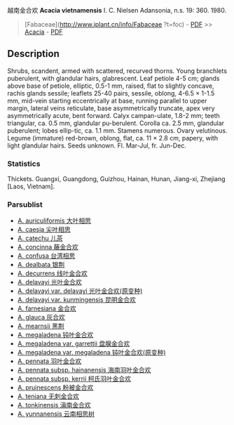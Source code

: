越南金合欢 **Acacia vietnamensis** I. C. Nielsen Adansonia, n.s. 19: 360. 1980.

> [Fabaceae](http://www.iplant.cn/info/Fabaceae ?t=foc) - [PDF](http://iplant.cn/foc/pdf/Fabaceae.pdf) >> [Acacia](Acacia-相思树属.md) - [PDF](http://www.iplant.cn/foc/pdf/Acacia.pdf)

## Description

Shrubs, scandent, armed with scattered, recurved thorns. Young branchlets puberulent, with glandular hairs, glabrescent. Leaf petiole 4-5 cm; glands above base of petiole, elliptic, 0.5-1 mm, raised, flat to slightly concave, rachis glands sessile; leaflets 25-40 pairs, sessile, oblong, 4-6.5 × 1-1.5 mm, mid-vein starting eccentrically at base, running parallel to upper margin, lateral veins reticulate, base asymmetrically truncate, apex very asymmetrically acute, bent forward. Calyx campan-ulate, 1.8-2 mm; teeth triangular, ca. 0.5 mm, glandular pu-berulent. Corolla ca. 2.5 mm, glandular puberulent; lobes ellip-tic, ca. 1.1 mm. Stamens numerous. Ovary velutinous. Legume (immature) red-brown, oblong, flat, ca. 11 × 2.8 cm, papery, with light glandular hairs. Seeds unknown. Fl. Mar-Jul, fr. Jun-Dec.

### Statistics
Thickets. Guangxi, Guangdong, Guizhou, Hainan, Hunan, Jiang-xi, Zhejiang [Laos, Vietnam].

### Parsublist

* [A.  auriculiformis  大叶相思](Acacia-auriculiformis-大叶相思.md)
* [A.  caesia  尖叶相思](Acacia-caesia-尖叶相思.md)
* [A.  catechu  儿茶](Acacia-catechu-儿茶.md)
* [A.  concinna  藤金合欢](Acacia-concinna-藤金合欢.md)
* [A.  confusa  台湾相思](Acacia-confusa-台湾相思.md)
* [A.  dealbata  银荆](Acacia-dealbata-银荆.md)
* [A.  decurrens  线叶金合欢](Acacia-decurrens-线叶金合欢.md)
* [A.  delavayi  光叶金合欢](Acacia-delavayi-光叶金合欢.md)
* [A.  delavayi var. delavayi  光叶金合欢(原变种)](Acacia-delavayi-var-delavayi-光叶金合欢(原变种).md)
* [A.  delavayi var. kunmingensis  昆明金合欢](Acacia-delavayi-var-kunmingensis-昆明金合欢.md)
* [A.  farnesiana  金合欢](Acacia-farnesiana-金合欢.md)
* [A.  glauca  灰合欢](Acacia-glauca-灰合欢.md)
* [A.  mearnsii  黑荆](Acacia-mearnsii-黑荆.md)
* [A.  megaladena  钝叶金合欢](Acacia-megaladena-钝叶金合欢.md)
* [A.  megaladena var. garrettii  盘腺金合欢](Acacia-megaladena-var-garrettii-盘腺金合欢.md)
* [A.  megaladena var. megaladena  钝叶金合欢(原变种)](Acacia-megaladena-var-megaladena-钝叶金合欢(原变种).md)
* [A.  pennata  羽叶金合欢](Acacia-pennata-羽叶金合欢.md)
* [A.  pennata subsp. hainanensis  海南羽叶金合欢](Acacia-pennata-subsp-hainanensis-海南羽叶金合欢.md)
* [A.  pennata subsp. kerrii  柯氏羽叶金合欢](Acacia-pennata-subsp-kerrii-柯氏羽叶金合欢.md)
* [A.  pruinescens  粉被金合欢](Acacia-pruinescens-粉被金合欢.md)
* [A.  teniana  无刺金合欢](Acacia-teniana-无刺金合欢.md)
* [A.  tonkinensis  滇南金合欢](Acacia-tonkinensis-滇南金合欢.md)
* [A.  yunnanensis  云南相思树](Acacia-yunnanensis-云南相思树.md)
